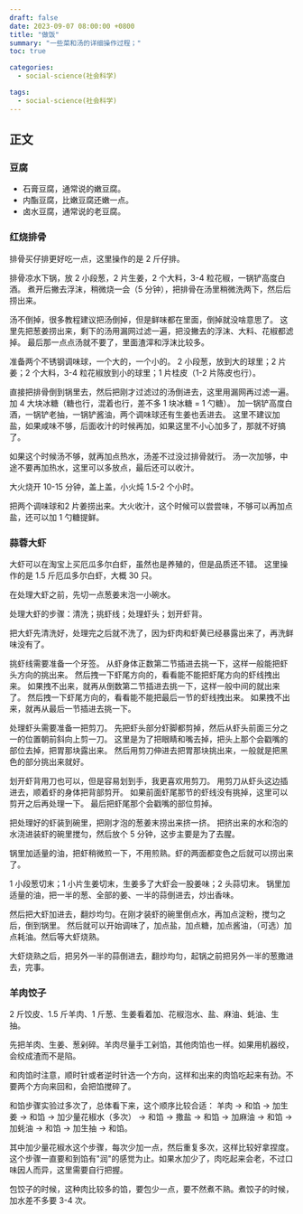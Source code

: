 ```yaml
---
draft: false
date: 2023-09-07 08:00:00 +0800
title: "做饭"
summary: "一些菜和汤的详细操作过程；"
toc: true

categories:
  - social-science(社会科学)

tags:
  - social-science(社会科学)
---
```


## 正文

### 豆腐

- 石膏豆腐，通常说的嫩豆腐。
- 内酯豆腐，比嫩豆腐还嫩一点。
- 卤水豆腐，通常说的老豆腐。

### 红烧排骨

排骨买仔排更好吃一点，这里操作的是 2 斤仔排。

排骨凉水下锅，放 2 小段葱，2 片生姜，2 个大料，3-4 粒花椒，一锅铲高度白酒。
煮开后撇去浮沫，稍微烧一会（5 分钟），把排骨在汤里稍微洗两下，然后后捞出来。

汤不倒掉，很多教程建议把汤倒掉，但是鲜味都在里面，倒掉就没啥意思了。
这里先把葱姜捞出来，剩下的汤用漏网过滤一遍，把没撇去的浮沫、大料、花椒都滤掉。
最后那一点点汤就不要了，里面渣滓和浮沫比较多。

准备两个不锈钢调味球，一个大的，一个小的。
2 小段葱，放到大的球里；2 片姜；2 个大料，3-4 粒花椒放到小的球里；1 片桂皮（1-2 片陈皮也行）。

直接把排骨倒到锅里去，然后把刚才过滤过的汤倒进去，这里用漏网再过滤一遍。
加 4 大块冰糖（糖也行，混着也行，差不多 1 块冰糖 = 1 勺糖）。
加一锅铲高度白酒，一锅铲老抽，一锅铲酱油，两个调味球还有生姜也丢进去。
这里不建议加盐，如果咸味不够，后面收汁的时候再加，如果这里不小心加多了，那就不好搞了。

如果这个时候汤不够，就再加点热水，汤差不过没过排骨就行。
汤一次加够，中途不要再加热水，这里可以多放点，最后还可以收汁。

大火烧开 10-15 分钟，盖上盖，小火炖 1.5-2 个小时。

把两个调味球和2 片姜捞出来。大火收汁，这个时候可以尝尝味，不够可以再加点盐，还可以加 1 勺糖提鲜。

### 蒜蓉大虾

大虾可以在淘宝上买厄瓜多尔白虾，虽然也是养殖的，但是品质还不错。
这里操作的是 1.5 斤厄瓜多尔白虾，大概 30 只。

在处理大虾之前，先切一点葱姜末泡一小碗水。

处理大虾的步骤：清洗；挑虾线；处理虾头；划开虾背。

把大虾先清洗好，处理完之后就不洗了，因为虾肉和虾黄已经暴露出来了，再洗鲜味没有了。

挑虾线需要准备一个牙签。
从虾身体正数第二节插进去挑一下，这样一般能把虾头方向的挑出来。
然后拽一下虾尾方向的，看看能不能把虾尾方向的虾线拽出来。
如果拽不出来，就再从倒数第二节插进去挑一下，这样一般中间的就出来了。
然后拽一下虾尾方向的，看看能不能把最后一节的虾线拽出来。
如果拽不出来，就再从最后一节插进去挑一下。

处理虾头需要准备一把剪刀。
先把虾头部分虾脚都剪掉，然后从虾头前面三分之一的位置朝前斜向上剪一刀。
这里是为了把眼睛和嘴去掉，把头上那个会戳嘴的部位去掉，把胃那块露出来。
然后用剪刀伸进去把胃那块挑出来，一般就是把黑色的部分挑出来就好。

划开虾背用刀也可以，但是容易划到手，我更喜欢用剪刀。
用剪刀从虾头这边插进去，顺着虾的身体把背部剪开。
如果前面虾尾那节的虾线没有挑掉，这里可以剪开之后再处理一下。
最后把虾尾那个会戳嘴的部位剪掉。

把处理好的虾装到碗里，把刚才泡的葱姜末捞出来挤一挤。
把挤出来的水和泡的水浇进装虾的碗里搅匀，然后放个 5 分钟，这步主要是为了去腥。

锅里加适量的油，把虾稍微煎一下，不用煎熟。虾的两面都变色之后就可以捞出来了。

1 小段葱切末；1 小片生姜切末，生姜多了大虾会一股姜味；2 头蒜切末。
锅里加适量的油，把一半的葱、全部的姜、一半的蒜倒进去，炒出香味。

然后把大虾加进去，翻炒均匀。在刚才装虾的碗里倒点水，再加点淀粉，搅匀之后，倒到锅里。
然后就可以开始调味了，加点盐，加点糖，加点酱油，（可选）加点耗油。然后等大虾烧熟。

大虾烧熟之后，把另外一半的蒜倒进去，翻炒均匀，起锅之前把另外一半的葱撒进去，完事。

### 羊肉饺子

2 斤饺皮、1.5 斤羊肉、1 斤葱、生姜看着加、花椒泡水、盐、麻油、蚝油、生抽。

先把羊肉、生姜、葱剁碎。羊肉尽量手工剁馅，其他肉馅也一样。如果用机器绞，会绞成渣而不是陷。

和肉馅时注意，顺时针或者逆时针选一个方向，这样和出来的肉馅吃起来有劲。不要两个方向来回和，会把馅搅碎了。

和馅步骤实验过多次了，总体看下来，这个顺序比较合适：
羊肉 -> 和馅 -> 加生姜 -> 和馅 -> 加少量花椒水（多次） -> 和馅 ->
撒盐 -> 和馅 -> 加麻油 -> 和馅 -> 加蚝油 -> 和馅 -> 加生抽 -> 和馅。

其中加少量花椒水这个步骤，每次少加一点，然后重复多次，这样比较好拿捏度。
这个步骤一直要和到馅有"润"的感觉为止。如果水加少了，肉吃起来会老，不过口味因人而异，这里需要自行把握。

包饺子的时候，这种肉比较多的馅，要包少一点，要不然煮不熟。煮饺子的时候，加水差不多要 3-4 次。
